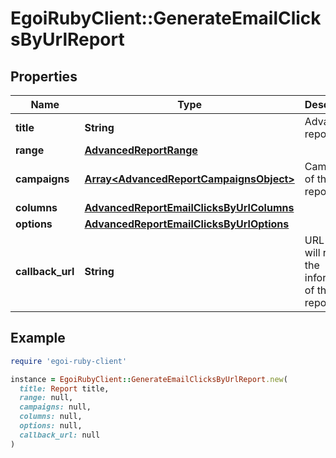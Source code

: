 # EgoiRubyClient::GenerateEmailClicksByUrlReport

## Properties

| Name | Type | Description | Notes |
| ---- | ---- | ----------- | ----- |
| **title** | **String** | Advanced report title |  |
| **range** | [**AdvancedReportRange**](AdvancedReportRange.md) |  |  |
| **campaigns** | [**Array&lt;AdvancedReportCampaignsObject&gt;**](AdvancedReportCampaignsObject.md) | Campaigns of the report |  |
| **columns** | [**AdvancedReportEmailClicksByUrlColumns**](AdvancedReportEmailClicksByUrlColumns.md) |  |  |
| **options** | [**AdvancedReportEmailClicksByUrlOptions**](AdvancedReportEmailClicksByUrlOptions.md) |  |  |
| **callback_url** | **String** | URL which will receive the information of the report | [optional] |

## Example

```ruby
require 'egoi-ruby-client'

instance = EgoiRubyClient::GenerateEmailClicksByUrlReport.new(
  title: Report title,
  range: null,
  campaigns: null,
  columns: null,
  options: null,
  callback_url: null
)
```

